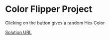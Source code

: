 # Color Flipper Project

Clicking on the button gives a random Hex Color

[Solution URL](https://aditi002-holo.github.io/color-flipper/)